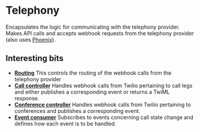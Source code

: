 # Telephony

Encapsulates the logic for communicating with the telephony provider. Makes API calls and accepts webhook requests from the telephony provider (also uses [Phoenix](http://www.phoenixframework.org/)).

## Interesting bits

- **[Routing](lib/telephony/web/router.ex)** This controls the routing of the webhook calls from the telephony provider
- **[Call controller](lib/telephony/web/controllers/twilio/call_controller.ex)** Handles webhook calls from Twilio pertaining to call legs and either publishes a corresponding event or returns a TwiML response.
- **[Conference controller](lib/telephony/web/controllers/twilio/conference_controller.ex)** Handles webhook calls from Twilio pertaining to conferences and publishes a corresponding event.
- **[Event consumer](lib/telephony/consumer.ex)** Subscribes to events concerning call state change and defines how each event is to be handled.
